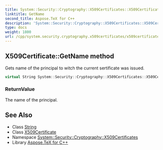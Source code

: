 ```yaml
---
title: System::Security::Cryptography::X509Certificates::X509Certificate::GetName method
linktitle: GetName
second_title: Aspose.TeX for C++
description: 'System::Security::Cryptography::X509Certificates::X509Certificate::GetName method. Gets name of the principal to witch the current sertificate was issued in C++.'
type: docs
weight: 1800
url: /cpp/system.security.cryptography.x509certificates/x509certificate/getname/
---
```

## X509Certificate::GetName method


Gets name of the principal to witch the current sertificate was issued.

```cpp
virtual String System::Security::Cryptography::X509Certificates::X509Certificate::GetName() const
```


### ReturnValue

The name of the principal.

## See Also

* Class [String](../../../system/string/)
* Class [X509Certificate](../)
* Namespace [System::Security::Cryptography::X509Certificates](../../)
* Library [Aspose.TeX for C++](../../../)
